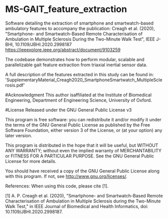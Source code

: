 # MS-GAIT_feature_extraction
Software detailing the extraction of smartphone and smartwatch-based ambulatory features to accompany the publication: Creagh et al. (2020), "Smartphone- and Smartwatch-Based Remote Characterisation of Ambulation in Multiple Sclerosis During the Two-Minute Walk Test", IEEE J-BHI, 10.1109/JBHI.2020.2998187
https://ieeexplore.ieee.org/abstract/document/9103259 

The codebase demonstrates how to perform modular, scalable and parallelizable gait feature extraction from triaxial inertial sensor data. 



A full description of the features extracted in this study can be found in:
'SupplementaryMaterial_Creagh2020_SmartphoneSmartwatch_MultipleSclerosis.pdf'

#Acknowledgment
This author isaffiliated at the Institute of Biomedical Engineering, Department of Engineering Science, University of Oxford.

#License
Released under the GNU General Public License v3

This program is free software: you can redistribute it and/or modify it under the terms of the GNU General Public License as published by the Free Software Foundation, either version 3 of the License, or (at your option) any later version.

This program is distributed in the hope that it will be useful, but WITHOUT ANY WARRANTY; without even the implied warranty of MERCHANTABILITY or FITNESS FOR A PARTICULAR PURPOSE. See the GNU General Public License for more details.

You should have received a copy of the GNU General Public License along with this program. If not, see http://www.gnu.org/licenses/.

References:
When using this code, please cite [1].

[1]   A. P. Creagh et al. (2020), "Smartphone- and Smartwatch-Based Remote Characterisation of Ambulation in Multiple Sclerosis during the Two-Minute Walk Test," in IEEE Journal of Biomedical and Health Informatics, doi: 10.1109/JBHI.2020.2998187.

